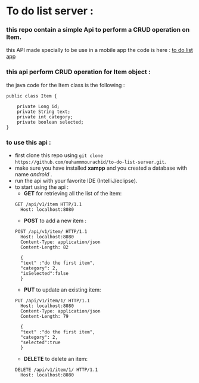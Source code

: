 # To do list server :
### this repo contain a simple Api to perform a **CRUD** operation on Item.
this API made specially to be use in a mobile app the code is here : [to do list app](https://github.com/ouhammmourachid/to-do-list.git)

### this api perform CRUD operation for Item object :
the java code for the Item class is the following :

```
public class Item {
    
    private Long id;
    private String text;
    private int category;
    private boolean selected;
}
```


### to use this api :

- first clone this repo using `git clone https://github.com/ouhammmourachid/to-do-list-server.git`.
- make sure you have installed **xampp** and you created a database with name _android_ .
- run the api with your favorite IDE (IntelliJ/eclipse).
- to start using the api :
  - **GET** for retrieving all the list of the item:
  ```HTTP
  GET /api/v1/item HTTP/1.1
    Host: localhost:8080
  ```
  - **POST**  to add a new item :
  ```HTTP
  POST /api/v1/item/ HTTP/1.1
    Host: localhost:8080
    Content-Type: application/json
    Content-Length: 82
    
    {
    "text" :"do the first item",
    "category": 2,
    "isSelected":false
    }
  ```
  - **PUT** to update an existing item: 
  ```HTTP
  PUT /api/v1/item/1/ HTTP/1.1
    Host: localhost:8080
    Content-Type: application/json
    Content-Length: 79
    
    {
    "text" :"do the first item",
    "category": 2,
    "selected":true
    }
  ```
  - **DELETE** to delete an item:
  ```HTTP
  DELETE /api/v1/item/1/ HTTP/1.1
    Host: localhost:8080
  ```

